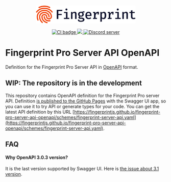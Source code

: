 <p align="center">
  <a href="https://fingerprint.com">
    <picture>
     <source media="(prefers-color-scheme: dark)" srcset="res/logo_light.svg" />
     <source media="(prefers-color-scheme: light)" srcset="res/logo_dark.svg" />
     <img src="res/logo_dark.svg" alt="Fingerprint logo" width="312px" />
   </picture>
  </a>
</p>
<p align="center">
  <a href="https://github.com/fingerprintjs/fingerprint-pro-server-api-openapi/actions/workflows/validate.yml">
    <img src="https://github.com/fingerprintjs/fingerprint-pro-server-api-openapi/actions/workflows/validate.yml/badge.svg" alt="CI badge" />
  </a>
  <a href="https://opensource.org/licenses/MIT">
    <img src="https://img.shields.io/:license-mit-blue.svg?style=flat"/>
  </a>
  <a href="https://discord.gg/39EpE2neBg">
    <img src="https://img.shields.io/discord/852099967190433792?style=logo&label=Discord&logo=Discord&logoColor=white" alt="Discord server">
  </a>
</p>

# Fingerprint Pro Server API OpenAPI

Definition for the Fingerprint Pro Server API in [OpenAPI](https://swagger.io/docs/specification/about/) format.

## WIP: The repository is in the development

This repository contains OpenAPI definition for the Fingerprint Pro server API.
Definition [is published to the GitHub Pages](https://fingerprintjs.github.io/fingerprint-pro-server-api-openapi/) with the Swagger UI app, so you can use it to try API or generate types for your code.
You can get the latest API definition by this URL [https://fingerprintjs.github.io/fingerprint-pro-server-api-openapi/schemes/fingerprint-server-api.yaml](https://fingerprintjs.github.io/fingerprint-pro-server-api-openapi/schemes/fingerprint-server-api.yaml).

## FAQ

#### Why OpenAPI 3.0.3 version?

It is the last version supported by Swagger UI. Here is [the issue about 3.1 version](https://github.com/swagger-api/swagger-ui/issues/5891).

